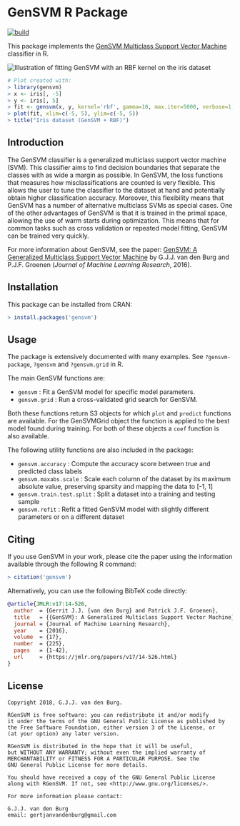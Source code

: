 GenSVM R Package
================

<!-- badges: start -->
[![build](https://github.com/GjjvdBurg/RGenSVM/actions/workflows/build.yml/badge.svg)](https://github.com/GjjvdBurg/RGenSVM/actions/workflows/build.yml)
<!-- badges: end -->

This package implements the [GenSVM Multiclass Support Vector 
Machine](https://jmlr.org/papers/v17/14-526.html) classifier in R.

![Illustration of fitting GenSVM with an RBF kernel on the iris 
dataset](https://raw.githubusercontent.com/GjjvdBurg/RGenSVM/1f30df8d941d30ab546421bc56c92c9fa9cf8a59/.image.png)

```r
# Plot created with:
> library(gensvm)
> x <- iris[, -5]
> y <- iris[, 5]
> fit <- gensvm(x, y, kernel='rbf', gamma=10, max.iter=5000, verbose=1, random.seed=123)
> plot(fit, xlim=c(-5, 5), ylim=c(-5, 5))
> title("Iris dataset (GenSVM + RBF)")
```

Introduction
------------

The GenSVM classifier is a generalized multiclass support vector machine 
(SVM). This classifier aims to find decision boundaries that separate the 
classes with as wide a margin as possible. In GenSVM, the loss functions that 
measures how misclassifications are counted is very flexible. This allows the 
user to tune the classifier to the dataset at hand and potentially obtain 
higher classification accuracy. Moreover, this flexibility means that 
GenSVM has a number of alternative multiclass SVMs as special cases. One of 
the other advantages of GenSVM is that it is trained in the primal space, 
allowing the use of warm starts during optimization. This means that for 
common tasks such as cross validation or repeated model fitting, GenSVM can 
be trained very quickly.

For more information about GenSVM, see the paper: [GenSVM: A Generalized 
Multiclass Support Vector Machine](https://jmlr.org/papers/v17/14-526.html) by 
G.J.J. van den Burg and P.J.F. Groenen (*Journal of Machine Learning 
Research*, 2016).


Installation
------------

This package can be installed from CRAN:

```r
> install.packages('gensvm')
```

Usage
-----

The package is extensively documented with many examples. See 
`?gensvm-package`, `?gensvm` and `?gensvm.grid` in R.

The main GenSVM functions are:
* `gensvm` : Fit a GenSVM model for specific model parameters.
* `gensvm.grid` : Run a cross-validated grid search for GenSVM.

Both these functions return S3 objects for which `plot` and `predict` 
functions are available. For the GenSVMGrid object the function is applied to 
the best model found during training. For both of these objects a `coef` 
function is also available.

The following utility functions are also included in the package:
* `gensvm.accuracy` : Compute the accuracy score between true and predicted 
  class labels
* `gensvm.maxabs.scale` : Scale each column of the dataset by its maximum 
  absolute value, preserving sparsity and mapping the data to [-1, 1]
* `gensvm.train.test.split` : Split a dataset into a training and testing 
  sample
* `gensvm.refit` : Refit a fitted GenSVM model with slightly different 
  parameters or on a different dataset

Citing
------

If you use GenSVM in your work, please cite the paper using the information 
available through the following R command:

```r
> citation('gensvm')
```

Alternatively, you can use the following BibTeX code directly:

```bib
@article{JMLR:v17:14-526,
  author  = {Gerrit J.J. {van den Burg} and Patrick J.F. Groenen},
  title   = {{GenSVM}: A Generalized Multiclass Support Vector Machine},
  journal = {Journal of Machine Learning Research},
  year    = {2016},
  volume  = {17},
  number  = {225},
  pages   = {1-42},
  url     = {https://jmlr.org/papers/v17/14-526.html}
}
```

License
-------

    Copyright 2018, G.J.J. van den Burg.

    RGenSVM is free software: you can redistribute it and/or modify
    it under the terms of the GNU General Public License as published by
    the Free Software Foundation, either version 3 of the License, or
    (at your option) any later version.

    RGenSVM is distributed in the hope that it will be useful,
    but WITHOUT ANY WARRANTY; without even the implied warranty of
    MERCHANTABILITY or FITNESS FOR A PARTICULAR PURPOSE. See the
    GNU General Public License for more details.

    You should have received a copy of the GNU General Public License
    along with RGenSVM. If not, see <http://www.gnu.org/licenses/>.

    For more information please contact:

    G.J.J. van den Burg
    email: gertjanvandenburg@gmail.com
